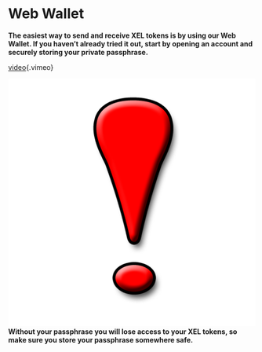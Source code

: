 <!-- TITLE: Web Wallet -->
<!-- SUBTITLE: A quick summary of Web Wallet -->

# Web Wallet
**The easiest way to send and receive XEL tokens is by using our Web Wallet. If you haven’t already tried it out, start by opening an account and securely storing your private passphrase.**

[video](https://vimeo.com/271248976){.vimeo}

![Warning](/uploads/warning.png "Warning") **Without your passphrase you will lose access to your XEL tokens, so make sure you store your passphrase somewhere safe.**